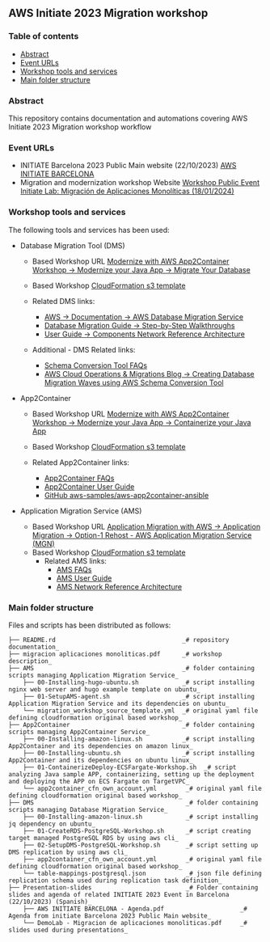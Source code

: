 ## AWS Initiate 2023 Migration workshop

### Table of contents
* [Abstract](#abstract)
* [Event URLs](#event-urls)
* [Workshop tools and services](#workshop-tools-and-services)
* [Main folder structure](#main-folder-structure)

### Abstract

This repository contains documentation and automations covering AWS Initiate 2023 Migration workshop workflow

### Event URLs

- INITIATE Barcelona 2023 Public Main website (22/10/2023) [AWS INITIATE BARCELONA](https://aws-experience.com/emea/iberia/e/2ddfe/aws-initiate-barcelona)
- Migration and modernization workshop Website [Workshop Public Event Initiate Lab: Migración de Aplicaciones Monolíticas (18/01/2024)](https://aws-experience.com/emea/iberia/e/f1dab/lab-migraci%C3%B3n-de-aplicaciones-monol%C3%ADticas)

### Workshop tools and services

The following tools and services has been used:

- Database Migration Tool (DMS)
    - Based Workshop URL [Modernize with AWS App2Container Workshop -> Modernize your Java App -> Migrate Your Database](https://catalog.us-east-1.prod.workshops.aws/workshops/2c1e5f50-0ebe-4c02-a957-8a71ba1e8c89/en-US/getting-started/on-your-own)
    - Based Workshop [CloudFormation s3 template](https://ws-assets-prod-iad-r-iad-ed304a55c2ca1aee.s3.us-east-1.amazonaws.com/2c1e5f50-0ebe-4c02-a957-8a71ba1e8c89/app2container_cfn_own_account.yml)

    - Related DMS links:
        - [AWS -> Documentation -> AWS Database Migration Service](https://docs.aws.amazon.com/dms/#user-guides-and-references)
        - [Database Migration Guide -> Step-by-Step Walkthroughs](https://docs.aws.amazon.com/dms/latest/sbs/dms-sbs-welcome.html)
        - [User Guide -> Components Network Reference Architecture](https://docs.aws.amazon.com/dms/latest/userguide/CHAP_Introduction.Components.html)

    - Additional - DMS Related links:
        - [Schema Conversion Tool FAQs](https://aws.amazon.com/dms/schema-conversion-tool)
        - [AWS Cloud Operations & Migrations Blog -> Creating Database Migration Waves using AWS Schema Conversion Tool](https://aws.amazon.com/blogs/mt/creating-database-migration-waves-using-aws-schema-conversion-tool)

- App2Container
    - Based Workshop URL [Modernize with AWS App2Container Workshop -> Modernize your Java App -> Containerize your Java App](https://catalog.us-east-1.prod.workshops.aws/workshops/2c1e5f50-0ebe-4c02-a957-8a71ba1e8c89/en-US/java-modernize-your-app/java-containerize-your-app)
    - Based Workshop [CloudFormation s3 template](https://ws-assets-prod-iad-r-iad-ed304a55c2ca1aee.s3.us-east-1.amazonaws.com/2c1e5f50-0ebe-4c02-a957-8a71ba1e8c89/app2container_cfn_own_account.yml)

    - Related App2Container links:
        - [App2Container FAQs](https://aws.amazon.com/app2container/faqs)
        - [App2Container User Guide](https://docs.aws.amazon.com/app2container/latest/UserGuide/start-intro.html)
        - [GitHub aws-samples/aws-app2container-ansible](https://github.com/aws-samples/aws-app2container-ansible)

- Application Migration Service (AMS)
    - Based Workshop URL [Application Migration with AWS -> Application Migration -> Option-1 Rehost - AWS Application Migration Service (MGN)](https://catalog.us-east-1.prod.workshops.aws/workshops/c6bdf8dc-d2b2-4dbd-b673-90836e954745/en-US/01-getting-started)
    - Based Workshop [CloudFormation s3 template](https://ws-assets-prod-iad-r-pdx-f3b3f9f1a7d6a3d0.s3.us-west-2.amazonaws.com/c6bdf8dc-d2b2-4dbd-b673-90836e954745/migration_workshop_source_template.yml)
        - Related AMS links:
            - [AMS FAQs](https://aws.amazon.com/application-migration-service/faqs)
            - [AMS User Guide](https://docs.aws.amazon.com/mgn/latest/ug/getting-started.html)
            - [AMS Network Reference Architecture](https://docs.aws.amazon.com/mgn/latest/ug/Network-Settings-Video.html)

### Main folder structure

Files and scripts has been distributed as follows:

```
├── README.rd                                   _# repository documentation_
├── migracion aplicaciones monoliticas.pdf      _# workshop description_
├── AMS                                         _# folder containing scripts managing Application Migration Service_
    ├── 00-Installing-hugo-ubuntu.sh            _# script installing nginx web server and hugo example template on ubuntu_
    ├── 01-SetupAMS-agent.sh                    _# script installing Application Migration Service and its dependencies on ubuntu_
    └── migration_workshop_source_template.yml  _# original yaml file defining cloudformation original based workshop_
├── App2Container                               _# folder containing scripts managing App2Container Service_
    ├── 00-Installing-amazon-linux.sh           _# script installing App2Container and its dependencies on amazon linux_
    ├── 00-Installing-ubuntu.sh                 _# script installing App2Container and its dependencies on ubuntu linux_
    ├── 01-ContainerizeDeploy-ECSFargate-Workshop.sh  _# script analyzing Java sample APP, containerizing, setting up the deployment and deploying the APP on ECS Fargate on TargetVPC_
    └── app2container_cfn_own_account.yml        _# original yaml file defining cloudformation original based workshop_
├── DMS                                          _# folder containing scripts managing Database Migration Service_
    ├── 00-Installing-amazon-linux.sh            _# script installing jq dependency on ubuntu_
    ├── 01-CreateRDS-PostgreSQL-Workshop.sh      _# script creating target managed PostgreSQL RDS by using aws cli_
    ├── 02-SetupDMS-PostgreSQL-Workshop.sh       _# script setting up DMS replication by using aws cli_
    ├── app2container_cfn_own_account.yml        _# original yaml file defining cloudformation original based workshop_
    └── table-mappings-postgresql.json           _# json file defining replication schema used during replication task definition_
├── Presentation-slides                          _# Folder containing slides and agenda of related INITIATE 2023 Event in Barcelona (22/10/2023) (Spanish)_
    ├── AWS INITIATE BARCELONA - Agenda.pdf                     _# Agenda from initiate Barcelona 2023 Public Main website_
    └── DemoLab - Migracion de aplicaciones monoliticas.pdf     _# slides used during presentations_
```
